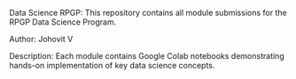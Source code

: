 Data Science RPGP:
This repository contains all module submissions for the RPGP Data Science Program.

Author: Johovit V

Description:
Each module contains Google Colab notebooks demonstrating hands-on implementation of key data science concepts.
